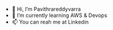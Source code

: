 - 👋 Hi, I’m Pavithrareddyvarra
- 🌱 I’m currently learning AWS & Devops
- 📫 You can reah me at Linkedin

